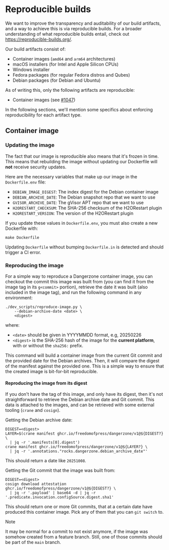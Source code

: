 # Reproducible builds

We want to improve the transparency and auditability of our build artifacts, and
a way to achieve this is via reproducible builds. For a broader understanding of
what reproducible builds entail, check out https://reproducible-builds.org/.

Our build artifacts consist of:
* Container images (`amd64` and `arm64` architectures)
* macOS installers (for Intel and Apple Silicon CPUs)
* Windows installer
* Fedora packages (for regular Fedora distros and Qubes)
* Debian packages (for Debian and Ubuntu)

As of writing this, only the following artifacts are reproducible:
* Container images (see [#1047](https://github.com/freedomofpress/dangerzone/issues/1047))

In the following sections, we'll mention some specifics about enforcing
reproducibility for each artifact type.

## Container image

### Updating the image

The fact that our image is reproducible also means that it's frozen in time.
This means that rebuilding the image without updating our Dockerfile will
**not** receive security updates.

Here are the necessary variables that make up our image in the `Dockerfile.env`
file:
* `DEBIAN_IMAGE_DIGEST`: The index digest for the Debian container image
* `DEBIAN_ARCHIVE_DATE`: The Debian snapshot repo that we want to use
* `GVISOR_ARCHIVE_DATE`: The gVisor APT repo that we want to use
* `H2ORESTART_CHECKSUM`: The SHA-256 checksum of the H2ORestart plugin
* `H2ORESTART_VERSION`: The version of the H2ORestart plugin

If you update these values in `Dockerfile.env`, you must also create a new
Dockerfile with:

```
make Dockerfile
```

Updating `Dockerfile` without bumping `Dockerfile.in` is detected and should
trigger a CI error.

### Reproducing the image

For a simple way to reproduce a Dangerzone container image, you can checkout the
commit this image was built from (you can find it from the image tag in its
`g<commit>` portion), retrieve the date it was built (also included in the image
tag), and run the following command in any environment:

```
./dev_scripts/reproduce-image.py \
    --debian-archive-date <date> \
    <digest>
```

where:
* `<date>` should be given in YYYYMMDD format, e.g, 20250226
* `<digest>` is the SHA-256 hash of the image for the **current platform**, with
  or without the `sha256:` prefix.

This command will build a container image from the current Git commit and the
provided date for the Debian archives. Then, it will compare the digest of the
manifest against the provided one. This is a simple way to ensure that the
created image is bit-for-bit reproducible.

#### Reproducing the image from its digest

If you don't have the tag of this image, and only have its digest, then it's not
straightforward to retrieve the Debian archive date and Git commit. This data is attached to the images, and can be retrieved with some external tooling (`crane` and `cosign`).

Getting the Debian archive date:

```
DIGEST=<digest>
LAYER=$(crane manifest ghcr.io/freedomofpress/dangerzone/v1@${DIGEST?} \
  | jq -r '.manifests[0].digest')
crane manifest ghcr.io/freedomofpress/dangerzone/v1@${LAYER?} \
  | jq -r '.annotations."rocks.dangerzone.debian_archive_date"'
```

This should return a date like `20251008`.

Getting the Git commit that the image was built from:

```
DIGEST=<digest>
cosign download attestation ghcr.io/freedomofpress/dangerzone/v1@${DIGEST?} \
  | jq -r '.payload' | base64 -d | jq -r '.predicate.invocation.configSource.digest.sha1'
```

This should return one or more Git commits, that at a certain date have produced
this container image. Pick any of them that you can `git switch` to.

> [!NOTE]
> It may be normal for a commit to not exist anymore, if the image was somehow
> created from a feature branch. Still, one of those commits should be part of
> the `main` branch.
